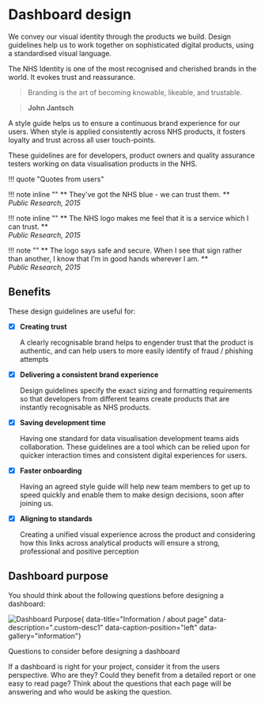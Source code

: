 # Dashboard design

We convey our visual identity through the products we build. Design guidelines help us to work together on sophisticated digital products, using a standardised visual language. 

The NHS Identity is one of the most recognised and cherished brands in the world. It evokes trust and reassurance.

> Branding is the art of becoming knowable, likeable, and trustable.

> **John Jantsch**

A style guide helps us to ensure a continuous brand experience for our users. When style is applied consistently across NHS products, it fosters loyalty and trust across all user touch-points.

These guidelines are for developers, product owners and quality assurance testers working on data visualisation products in the NHS.

!!! quote "Quotes from users"

!!! note inline ""
    ** They've got the NHS blue - we can trust them. **<br>
    *Public Research, 2015*

!!! note inline ""
    ** The NHS logo makes me feel that it is a service which I can trust. **<br>
    *Public Research, 2015*

!!! note ""
    ** The logo says safe and secure. When I see that sign rather than another, I know that I’m in good hands wherever I am. **<br>
    *Public Research, 2015*
    

## Benefits

These design guidelines are useful for:


- [x] **Creating trust**

    A clearly recognisable brand helps to engender trust that the product is authentic, and can help users to more easily identify of fraud / phishing attempts

- [x] **Delivering a consistent brand experience**

    Design guidelines specify the exact sizing and formatting requirements so that developers from different teams create products that are instantly recognisable as NHS products.

- [x] **Saving development time**

    Having one standard for data visualisation development teams aids collaboration. These guidelines are a tool which can be relied upon for quicker interaction times and consistent digital experiences for users.

- [x] **Faster onboarding**

    Having an agreed style guide will help new team members to get up to speed quickly and enable them to make design decisions, soon after joining us.

- [x] **Aligning to standards**

    Creating a unified visual experience across the product and considering how this links across analytical products will ensure a strong, professional and positive perception

## Dashboard purpose

You should think about the following questions before designing a dashboard:

![Dashboard Purpose](images/dashboard_purpose.png){ data-title="Information / about page" data-description=".custom-desc1" data-caption-position="left" data-gallery="information"}
<div class="glightbox-desc custom-desc1">
Questions to consider before designing a dashboard
</div>

If a dashboard is right for your project, consider it from the users perspective. Who are they? Could they benefit from a detailed report or one easy to read page? Think about the questions that each page will be answering and who would be asking the question. 